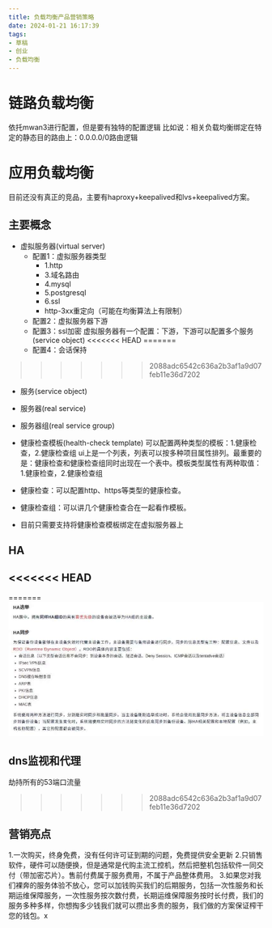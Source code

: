 ```yaml
---
title: 负载均衡产品营销策略
date: 2024-01-21 16:17:39
tags:
- 草稿
- 创业
- 负载均衡
---
```


# 链路负载均衡
依托mwan3进行配置，但是要有独特的配置逻辑
比如说：相关负载均衡绑定在特定的静态目的路由上：0.0.0.0/0路由逻辑

# 应用负载均衡

目前还没有真正的竞品，主要有haproxy+keepalived和lvs+keepalived方案。

## 主要概念
- 虚拟服务器(virtual server)
  - 配置1：虚拟服务器类型
    - 1.http
    - 3.域名路由
    - 4.mysql
    - 5.postgresql
    - 6.ssl
    - http-3xx重定向（可能在均衡算法上有限制）
  - 配置2：虚拟服务器下游
  - 配置3：ssl加密
  虚拟服务器有一个配置：下游，下游可以配置多个服务(service object)
<<<<<<< HEAD
=======
  - 配置4：会话保持
  
>>>>>>> 2088adc6542c636a2b3af1a9d07feb11e36d7202
- 服务(service object)

- 服务器(real service)

- 服务器组(real service group)

- 健康检查模板(health-check template)
  可以配置两种类型的模板：1.健康检查，2.健康检查组
  ui上是一个列表，列表可以按多种项目属性排列。最重要的是：健康检查和健康检查组同时出现在一个表中。模板类型属性有两种取值：1.健康检查，2.健康检查组

- 健康检查：可以配置http、https等类型的健康检查。

- 健康检查组：可以讲几个健康检查合在一起看作模板。

- 目前只需要支持将健康检查模板绑定在虚拟服务器上
## HA

<<<<<<< HEAD
- 

=======
  ![_cgi-bin_mmwebwx-bin_webwxgetmsgimg__&MsgID=750098927559361171&skey=@crypt_3d1cb629_b407c9d93377ce0e31ae48e5487efb36&mmweb_appid=wx_webfilehelper](../image/_cgi-bin_mmwebwx-bin_webwxgetmsgimg__&MsgID=750098927559361171&skey=@crypt_3d1cb629_b407c9d93377ce0e31ae48e5487efb36&mmweb_appid=wx_webfilehelper.jpg)
## dns监视和代理
  劫持所有的53端口流量
>>>>>>> 2088adc6542c636a2b3af1a9d07feb11e36d7202
## 营销亮点
1.一次购买，终身免费，没有任何许可证到期的问题，免费提供安全更新
2.只销售软件，硬件可以随便换，但是通常是代购主流工控机，然后把整机包括软件一同交付（带加密芯片）。售前付费属于服务费用，不属于产品整体费用。
3.如果您对我们裸奔的服务体验不放心，您可以加钱购买我们的后期服务，包括一次性服务和长期运维保障服务，一次性服务按次数付费，长期运维保障服务按时长付费，我们的服务多种多样，你想掏多少钱我们就可以攒出多贵的服务，我们做的方案保证榨干您的钱包。x
